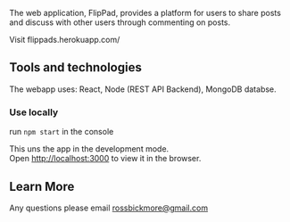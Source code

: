 The web application, FlipPad, provides a platform for users to share posts and discuss with other users
through commenting on posts.

Visit flippads.herokuapp.com/

## Tools and technologies

The webapp uses: React, Node (REST API Backend), MongoDB databse.

### Use locally

run `npm start` in the console

This uns the app in the development mode.<br />
Open [http://localhost:3000](http://localhost:3000) to view it in the browser.

## Learn More

Any questions please email rossbickmore@gmail.com

